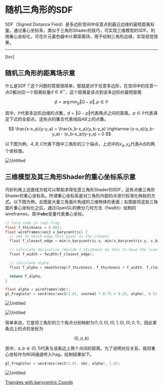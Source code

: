 # 随机三角形的SDF

SDF（Signed Distance Field）是多边形空间中任意点到最近边缘的最短距离标量。通过重心坐标系，类似于三角形Shader的技巧，可实现三维模型的SDF。利用重心坐标化，可在片元着色器中计算距离场，用于绘制三角形边缘，实现视觉效果。

---
[toc]

## 随机三角形的距离场示意

什么是SDF？这个问题的答案很简单，那就是对于任意多边形，在空间中的任意一点$G$都对应一个距离标量$d \in \mathbb{R}^+$，这个距离是该点到该多边形的最短距离

$$
\hat{p} = \arg\min_{p} \Vert G-p \Vert, p \in \mathbb{P}
$$

其中，$\mathbb{P}$代表多边形边缘的点集，$d = \Vert G-p \Vert$代表两点之间的距离。$p\in\mathbb{P}$代表满足下式的全部点，这些点的集合代表线段$AB$上的点集。

$$
\frac{x-x_a}{y-y_a} = \frac{x_b-x_a}{y_b-y_a} \rightarrow
(x-x_a)(y_b-y_a) - (x_b-x_a)(y-y_a) = 0
$$

以下图为例，$A, B, C$代表下图中三角形的三个端点，上式中的$x_a, y_a$代表$A$点的两个坐标值。

![Untitled](%E9%9A%8F%E6%9C%BA%E4%B8%89%E8%A7%92%E5%BD%A2%E7%9A%84SDF%204d6e650664774d279e368ee5f8d910cd/Untitled.png)

## 三维模型及其三角形Shader的重心坐标系示意

巧妙利用上述直线方程可以帮助求得任意三角形Shader的SDF，这有点像三角形Shader的重心坐标系。所谓重心坐标系是对三角形内部的点进行标准化映射的方式。以下图为例，左图是大量三角面片构成的三维物体的表面；右图是将这些三角面片重心坐标化之后，通过OpenGL的微分几何方法（fwidth）绘制的wireframes，其中**vbc**变量代表重心坐标。

```cpp
// Core code in regl.frag
float f_thickness = 0.001;
float wireframes(vec3 v_barycentric) {
  // see to which edge this pixel is the closest
  float f_closest_edge = min(v_barycentric.x, min(v_barycentric.y, v_barycentric.z));

  // calculate derivative (divide f_thickness by this to have the line width constant in screen-space)
  float f_width = fwidth(f_closest_edge);

  // calculate alpha
  float f_alpha = smoothstep(f_thickness, f_thickness + f_width, f_closest_edge);

  return f_alpha;
}

float alpha = wireframes(vbc);
gl_FragColor = vec4(mix(vec3(1.0), vnormal * 0.75 + 0.25, alpha), 0.5);
```

![Untitled](%E9%9A%8F%E6%9C%BA%E4%B8%89%E8%A7%92%E5%BD%A2%E7%9A%84SDF%204d6e650664774d279e368ee5f8d910cd/Untitled%201.png)

![Untitled](%E9%9A%8F%E6%9C%BA%E4%B8%89%E8%A7%92%E5%BD%A2%E7%9A%84SDF%204d6e650664774d279e368ee5f8d910cd/Untitled%202.png)

简单来说，它是将三角形的三个角点分别映射为$(1, 0, 0), (0, 1, 0), (0, 0, 1)$，因此某条边上的点的坐标为

$$
(0, a, b)
$$

其中，$a, b\in (0, 1)$代表与该条边上两个点间的距离。为了说明对应关系，我将重心坐标作为RGB通道传入frag，绘制结果如下。

```cpp
gl_FragColor = vec4(mix(vec3(1.0), vbc, alpha), 1.0);
```

![Untitled](%E9%9A%8F%E6%9C%BA%E4%B8%89%E8%A7%92%E5%BD%A2%E7%9A%84SDF%204d6e650664774d279e368ee5f8d910cd/Untitled%203.png)

[Triangles with barycentric Coords](https://observablehq.com/@listenzcc/triangles-with-barycentric-coords)